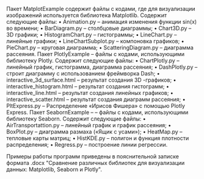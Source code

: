 Пакет MatplotExample содержит файлы с кодами, где для визуализации изображений используется библиотека Matplotlib. Содержит следующие файлы:
•	Animation.py – анимация изменения функции sin(x) во времени;
•	BarDiagram.py – столбцовые диаграммы;
•	Chart3D.py – 3D графики;
•	HistogramChart.py – гистограммы;
•	LineChart.py – линейные графики;
•	 LineChartSubplot.py – компоновка графиков;
•	PieChart.py – круговая диаграмма;
•	ScatteringDiagram.py – диаграмма рассеяния.
Пакет PlotlyExample – файлы с кодами, использующими библиотеку Plotly. Содержит следующие файлы:
•	ChartPlotly.py – линейный график, гистограмма, диаграмма рассеяния;
•	DashPlotly.py – строит диаграмму с использованием фреймворка Dash;
•	interactive_3d_surface.html – результат создания 3D -графиков;
•	interactive_histogram.html – результат создания гистограмм;
•	interactive_line.html – результат создания линейных графиков;
•	interactive_scatter.html – результат создания диаграмм рассеяния;
•	PltExpress.py – Распределение «Ирисов Фишера» с помощью Plotly Express.
Пакет SeabornExample – – файлы с кодами, использующими библиотеку Seaborn. Содержит следующие файлы:
•	AirTransportattion.py – линейный график и график рассеяния;
•	BoxPlot.py – диаграмма размаха («Ящик с усами»);
•	HeatMap.py – тепловые карты матриц;
•	HistKDE.py – полигон и функция плотности распределения;
•	Regress.py – построение линии регрессии.

Примеры работы программ приведены в пояснительной записке формата .docx "Сравнение различных библиотек для визуализации данных: Matplotlib, Seaborn и Plotly".
 
 
